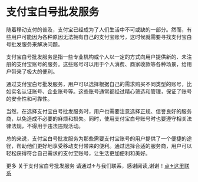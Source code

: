 # 支付宝白号批发服务

随着移动支付的普及，支付宝已经成为了人们生活中不可或缺的一部分。然而，有些用户可能因为各种原因无法拥有自己的支付宝账号，这时候就需要寻找支付宝白号批发服务来解决问题。

支付宝白号批发服务是指一些专业机构或个人以一定的方式向用户提供新的、未注册的支付宝账号的服务。这些账号可以用于个人消费、商家收款等各种场景，给用户带来了极大的便利。

通过支付宝白号批发服务，用户可以选择根据自己的需求购买不同类型的账号，比如实名认证账号、企业账号等。这些账号通常都经过精心筛选和管理，保证了账号的安全性和可靠性。

当然，在选择支付宝白号批发服务时，用户也需要注意选择正规、信誉良好的服务商，以免造成不必要的麻烦和损失。同时，使用支付宝白号账号时也要遵守相关法律法规，不得用于违法违规活动。

总的来说，支付宝白号批发服务为那些需要支付宝账号的用户提供了一个便捷的途径，帮助他们更好地享受移动支付带来的便利。通过选择合适的服务商，用户可以轻松获得符合自己需求的支付宝账号，让生活更加便利和美好。

更多 关于支付宝白号批发服务 请通过✈与我们联系，感谢阅读,谢谢！[点✈这里联系](https://add.k02.cc)
